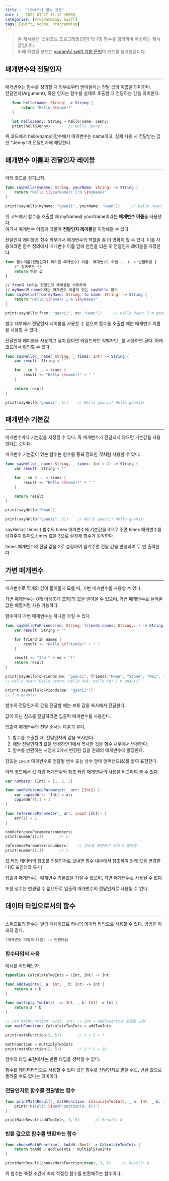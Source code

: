 ```yaml
---
title :  "[Swift] 함수 고급"
date :   2022-01-27 15:12 +0900
categories: [Programming, Swift]
tags: [swift, Xcode, Programming]
---
```


> 본 게시물은 '스위프트 프로그래밍(3판)'의 7장 함수를 정리하며 작성하는 게시글입니다.  
> 아래 작성된 코드는 [yagom님 swift 기본 문법](https://github.com/yagom/swift_basic.git)의 코드를 참고했습니다.

## 매개변수와 전달인자
---
매개변수는 함수를 정의할 때 외부로부터 받아들이는 전달 값의 이름을 의미한다.  
전달인자(Argument), 혹은 인자는 함수를 실제로 호출할 때 전달하는 값을 의미한다.  
```swift
   func hello(name: String) -> String {
       return "Hello \(name)!"
   }

   let helloJenny: String = hello(name: Jenny)
   print(helloJenny)        // Hello Jenny!
```  
위 코드에서 hello(name:)함수에서 매개변수는 name이고, 실제 사용 시 전달받는 값인 "Jenny"가 전달인자에 해당한다.  


## 매개변수 이름과 전달인자 레이블 
---
아래 코드를 살펴보자.  
```swift
func sayHello(myName: String, yourName: String) -> String {
    return "Hello \(yourName)! I'm \(myName)"
}

print(sayHello(myName: "gaanii", yourName: "Hwan"))     // Hello Hwan! I'm gaanii
```  
위 코드에서 함수를 호출할 때 myName과 yourName이라는 **매개변수 이름**을 사용했다.  
여기서 매개변수 이름과 더불어 **전달인자 레이블**을 지정해줄 수 있다.  


전달인자 레이블은 함수 외부에서 매개변수의 역할을 좀 더 명확히 할 수 있다.  이를 사용하려면 함수 정의에서 매개변수 이름 앞에 한칸을 띄운 후 전달인자 레이블을 지정한다.  
```swift
func 함수이름(전달인자1 레이블 매개변수1 이름: 매개변수1 타입 ...) -> 반환타입 {
    /* 실행구문 */
    return 반환 값
}

// from과 to라는 전달인자 레이블을 사용하며
// myName과 name이라는 매개변수 이름이 있는 sayHello 함수 
func sayHello(from myName: String, to name: String) -> String {
    return "Hello \(name)! I'm \(myName)"
}

print(sayHello(from: "gaanii", to: "Hwan"))     // Hello Hwan! I'm gaanii
```
함수 내부에서 전달인자 레이블을 사용할 수 없으며 함수를 호출할 때는 매개변수 이름을 사용할 수 없다.  

전달인자 레이블을 사용하고 싶지 않다면 와일드카드 식별자인 `_`를 사용하면 된다. 아래 코드에서 확인할 수 있다.  
```swift
func sayHello(_ name: String, _ times: Int) -> String {
    var result: String = ""

    for _ in 0 .. < times {
        result += "Hello \(name)!" + " "
    }

    return result
}

print(sayHello("gaanii", 2))    // Hello gaanii! Hello gaanii!
```


## 매개변수 기본값 
---
매개변수마다 기본값을 지정할 수 있다.  즉 매개변수가 전달되지 않으면 기본값을 사용한다는 것이다.  

매개변수 기본값이 있는 함수는 함수를 중복 정의한 것처럼 사용할 수 있다.  
```swift
func sayHello(_ name: String, _ times: Int = 3) -> String {
    var result: String = ""

    for _ in 0 .. < times {
        result += "Hello \(name)!" + " "
    }

    return result
}

print(sayHello("Hwan"))

print(sayHello("gaanii", 2))    // Hello gaanii! Hello gaanii!
```  
sayHello(: times:) 함수의 times 매개변수에 기본값을 3으로 주면 times 매개변수를 넘겨주지 않아도 times 값을 3으로 설정해 함수가 동작한다.  

times 매개변수의 전달 값을 2로 설정하여 넘겨주면 전달 값을 반영하여 두 번 출력한다.  

## 가변 매개변수
---
매개변수로 몇개의 값이 들어올지 모를 때, 가변 매개변수를 사용할 수 있다.  

가변 매개변수는 0개 이상(0개 포함)의 값을 받아올 수 있으며, 가변 매개변수로 들어온 값은 배열처럼 사용 가능하다.  

함수마다 가변 매개변수는 하나만 가질 수 있다.  
```swift
func sayHelloToFriends(me: String, friends names: String...) -> String {
    var result: String = ""

    for friend in names {
        result += "Hello \(friends)" + " " 
    }

    result += "I'm " + me + "!"
    return result
}

print(sayHelloToFriends(me: "gaanii", friends:"Hwan", "Stone", "Hwi", "Ko"))
// Hello Hwan! Hello Stone! Hello Hwi! Hello Ko! I'm gaanii!

prinnt(sayHelloToFriends(me: "gaanii"))
// I'm gaanii!
```
함수의 전달인자로 값을 전달할 때는 보통 값을 복사해서 전달한다.  

값이 아닌 참조를 전달하려면 입출력 매개변수를 사용한다.  

입출력 매개변수의 전달 순서는 다음과 같다.  

1. 함수를 호출할 때, 전달인자의 값을 복사한다.
2. 해당 전달인자의 값을 변경하면 1에서 복사한 것을 함수 내부에서 변경한다.
3. 함수를 반환하는 시점에 2에서 변경된 값을 원래의 매개변수에 할당한다.

참조는 `inout` 매개변수로 전달될 변수 또는 상수 앞에 앰퍼샌드(&)를 붙여 표현한다.  

아래 코드에서 값 타입 매개변수와 참조 타입 매개변수의 사용을 비교하여 볼 수 있다.
```swift
var numbers: [Int] = [1, 2, 3]

func nonReferenceParameter(_ arr: [Int]) {
    var copiedArr: [Int] = arr
    copiedArr[1] = 1
}

func referenceParameter(_ arr: inout [Int]) {
    arr[1] = 1
}

nonReferenceParameter(numbers)
print(numbers[1])       // 2

referenceParameter(&numbers)    // 참조를 표현하기 위해 & 붙여줌 
print(numbers[1])       // 1
```
  
값 타입 데이터의 참조를 전달인자로 보내면 함수 내부에서 참조하여 원래 값을 변경한다(C 포인터와 유사)  

입출력 매개변수는 매개변수 기본값을 가질 수 없으며, 가변 매개변수로 사용될 수 없다.  

또한 상수는 변경될 수 없으므로 입출력 매개변수의 전달인자로 사용될 수 없다.
  
  
## 데이터 타입으로서의 함수 
---
스위프트의 함수는 일급 객체이므로 하나의 데이터 타입으로 사용할 수 있다. 방법은 아래와 같다.
```swift
(매개변수 타입의 나열) -> 반환타입
```  

### 함수타입의 사용
예시를 확인해보자.  
```swift
typealias CalculateTwoInts = (Int, Int) -> Int

func addTwoInts(_ a: Int, _ b: Int) -> Int {
    return a + b
}

func multiply TwoInts(_ a: Int, _ b: Int) -> Int {
    return a * b
}

// var mathFunction: (Int, Int) -> Int = addTwoInts와 동일한 표현
var mathFunction: CalculateTwoInts = addTwoInts

print(mathFunction(2, 5))       // 2 + 5 = 7

mathFunction = multiplyTwoInts
print(mathFunction(2, 5))       // 2 * 5 = 10
```
함수의 타입 표현에서는 반환 타입을 생략할 수 없다.  

함수를 데이터타입으로 사용할 수 있다 것은 함수를 전달인자로 받을 수도, 반환 값으로 돌려줄 수도 있다는 의미이다.  

### 전달인자로 함수를 전달받는 함수
```swift
func printMathResult(_ mathFunction: CalculateTwoInts, _ a: Int, _ b: Int) {
    print("Result: \(mathFunction(a, b))")
}

printMathResult(addTwoInts, 3, 5)       // Result: 8 
```


### 반환 값으로 함수를 반환하는 함수
```swift
func chooseMathFunction(_ toAdd: Bool) -> CalculateTwoInts {
    return toAdd ? addTwoInts : multiplyTwoInts
}

printMathResult(chooseMathFunction(true), 3, 5)     // Result: 8   
```
위 함수는 특정 조건에 따라 적절한 함수를 반환해주는 함수이다.